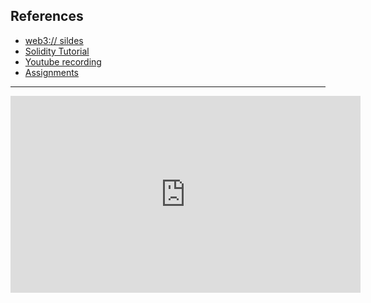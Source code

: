 ## References

- [web3:// sildes](https://docs.google.com/presentation/d/14xqmn1-D9R5SB5QdqylcngH25fyAPwpFHhH22OaNOp8/edit?pli=1#slide=id.g2aec1bf1c81_1_0)
- [Solidity Tutorial](https://wtf.afox.cc/helloweb3/#solidity%E7%AE%80%E8%BF%B0)
- [Youtube recording](https://www.youtube.com/watch?v=CJIuZb5JznE)
- [Assignments](./task-1.md)

---

<div>
<iframe width="560" height="315" src="https://www.youtube.com/embed/CJIuZb5JznE?si=ly-096YjCZibhhi5" title="YouTube video player" frameborder="0" allow="accelerometer; autoplay; clipboard-write; encrypted-media; gyroscope; picture-in-picture; web-share" allowfullscreen></iframe>
</div>
